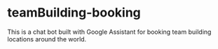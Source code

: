 # teamBuilding-booking
This is a chat bot built with Google Assistant for booking team building locations around the world.
